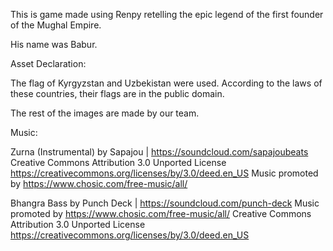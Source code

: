 This is game made using Renpy retelling the epic legend of the first founder of the Mughal Empire.

His name was Babur.

Asset Declaration:

The flag of Kyrgyzstan and Uzbekistan were used. 
According to the laws of these countries, their flags are in the public domain.

The rest of the images are made by our team. 

Music:

Zurna (Instrumental) by Sapajou | https://soundcloud.com/sapajoubeats
Creative Commons Attribution 3.0 Unported License
https://creativecommons.org/licenses/by/3.0/deed.en_US
Music promoted by https://www.chosic.com/free-music/all/

Bhangra Bass by Punch Deck | https://soundcloud.com/punch-deck
Music promoted by https://www.chosic.com/free-music/all/
Creative Commons Attribution 3.0 Unported License
https://creativecommons.org/licenses/by/3.0/deed.en_US 